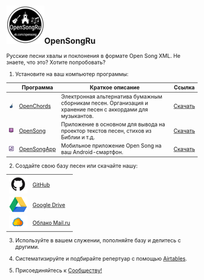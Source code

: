## ![logo](img/logo_cut.jpg)OpenSongRu
      
Русские песни хвалы и поклонения в формате Open Song XML.
Не знаете, что это? Хотите попробовать?

1. Установите на ваш компьютер программы:

|   | Программа | Краткое описание | Ссылка |
| --- | --- | --- | --- |
|![1](img/oc_icon.png)   | [OpenChords](https://sourceforge.net/projects/openchords/) | Электронная альтернатива бумажным сборникам песен. Организация и хранение песен с аккордами для музыкантов. |[Скачать](https://sourceforge.net/projects/openchords/files/latest/download) |
|![2](img/os_icon.png)   | [OpenSong](http://www.opensong.org) | Приложение в основном для вывода на проектор текстов песен, стихов из Библии и т.д. |[Скачать](https://sourceforge.net/projects/opensong/files/latest/download) |
|![3](img/osa_icon.png)  | [OpenSongApp](https://www.opensongapp.com) | Мобильное приложение Open Song на ваш Android-смартфон. |[Скачать](https://play.google.com/store/apps/details?id=com.garethevans.church.opensongtablet&hl=ru) |

2. Создайте свою базу песен или скачайте нашу:

 |     |     |
 | --- | --- |
 |![1](img/icon_gh.jpg) | [GitHub](https://github.com/SergKnyz/OpenSongRu/archive/master.zip) |
 |![2](img/icon_gdr.png) | [Google Drive](https://drive.google.com/open?id=1K4NR7njvLmjtOn2Ljp7YpigRXDAG-Hb-) |
 |![3](img/icon_mail.png) | [Облако Mail.ru](https://cloud.mail.ru/public/BntW/H7FubED5D) |

3. Используйте в вашем служении, пополняйте базу и делитесь с другими.

4. Систематизируйте и подбирайте репертуар с помощью [Airtables](https://airtable.com/shrf59t6LkyvGAQ4R).

5. Присоединяйтесь к [Сообществу!](https://vk.com/opensong)
